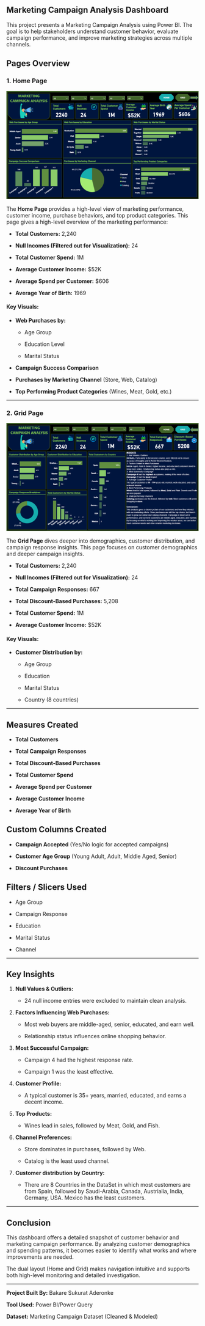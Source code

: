 ## Marketing Campaign Analysis Dashboard


This project presents a Marketing Campaign Analysis using Power BI. The goal is to help stakeholders understand customer behavior, evaluate campaign performance, and improve marketing strategies across multiple channels.


## Pages Overview


### 1. Home Page

![Marketing Campaign Home Page](MC-Home-Page.png)


The **Home Page** provides a high-level view of marketing performance, customer income, purchase behaviors, and top product categories.
This page gives a high-level overview of the marketing performance:

- **Total Customers:** 2,240

- **Null Incomes (Filtered out for Visualization):** 24

- **Total Customer Spend:** 1M

- **Average Customer Income:** $52K

- **Average Spend per Customer:** $606

- **Average Year of Birth:** 1969



#### Key Visuals:

- **Web Purchases by:**

  - Age Group

  - Education Level

  - Marital Status

- **Campaign Success Comparison**

- **Purchases by Marketing Channel** (Store, Web, Catalog)

- **Top Performing Product Categories** (Wines, Meat, Gold, etc.)


---


### 2. Grid Page
![Marketing Campaign Grid Page](MC-Grid-Page.png)


The **Grid Page** dives deeper into demographics, customer distribution, and campaign response insights.
This page focuses on customer demographics and deeper campaign insights.


- **Total Customers:** 2,240

- **Null Incomes (Filtered out for Visualization):** 24

- **Total Campaign Responses:** 667

- **Total Discount-Based Purchases:** 5,208

- **Total Customer Spend:** 1M

- **Average Customer Income:** $52K



#### Key Visuals:

- **Customer Distribution by:**

  - Age Group

  - Education

  - Marital Status

  - Country (8 countries)


---


## Measures Created

- **Total Customers**

- **Total Campaign Responses**

- **Total Discount-Based Purchases**

- **Total Customer Spend**

- **Average Spend per Customer**

- **Average Customer Income**

- **Average Year of Birth**



## Custom Columns Created

- **Campaign Accepted** (Yes/No logic for accepted campaigns)

- **Customer Age Group** (Young Adult, Adult, Middle Aged, Senior)

- **Discount Purchases**



## Filters / Slicers Used

- Age Group

- Campaign Response

- Education

- Marital Status

- Channel


---


## Key Insights


1. **Null Values & Outliers:**

   - 24 null income entries were excluded to maintain clean analysis.


2. **Factors Influencing Web Purchases:**

   - Most web buyers are middle-aged, senior, educated, and earn well.

   - Relationship status influences online shopping behavior.


3. **Most Successful Campaign:**

   - Campaign 4 had the highest response rate.

   - Campaign 1 was the least effective.


4. **Customer Profile:**

   - A typical customer is 35+ years, married, educated, and earns a decent income.


5. **Top Products:**

   - Wines lead in sales, followed by Meat, Gold, and Fish.


6. **Channel Preferences:**

   - Store dominates in purchases, followed by Web.

   - Catalog is the least used channel.


7. **Customer distribution by Country:**
  
   - There are 8 Countries in the DataSet in which most customers are from Spain, followed by Saudi-Arabia, Canada, Austrialia, India, Germany, USA. Mexico has the least customers.


---


## Conclusion



This dashboard offers a detailed snapshot of customer behavior and marketing campaign performance. By analyzing customer demographics and spending patterns, it becomes easier to identify what works and where improvements are needed.



The dual layout (Home and Grid) makes navigation intuitive and supports both high-level monitoring and detailed investigation.



---



**Project Built By:** Bakare Sukurat Aderonke 

**Tool Used:** Power BI/Power Query

**Dataset:** Marketing Campaign Dataset (Cleaned & Modeled)



